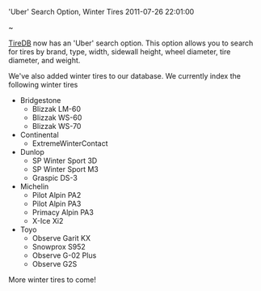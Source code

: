 'Uber' Search Option, Winter Tires
2011-07-26 22:01:00

~

[TireDB](http://www.tiredb.com) now has an 'Uber' search option. This option allows
you to search for tires by brand, type, width, sidewall height, wheel diameter, tire diameter, and weight.

We've also added winter tires to our database. We currently index the following winter tires

* Bridgestone
    * Blizzak LM-60
    * Blizzak WS-60
    * Blizzak WS-70
* Continental
    * ExtremeWinterContact
* Dunlop
    * SP Winter Sport 3D
    * SP Winter Sport M3
    * Graspic DS-3
* Michelin
    * Pilot Alpin PA2
    * Pilot Alpin PA3
    * Primacy Alpin PA3
    * X-Ice Xi2
* Toyo
    * Observe Garit KX
    * Snowprox S952
    * Observe G-02 Plus
    * Observe G2S

More winter tires to come!